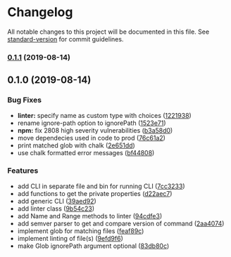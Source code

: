 # Changelog

All notable changes to this project will be documented in this file. See [standard-version](https://github.com/conventional-changelog/standard-version) for commit guidelines.

### [0.1.1](https://github.com/vidavidorra/global-linters/compare/v0.1.0...v0.1.1) (2019-08-14)

## 0.1.0 (2019-08-14)

### Bug Fixes

- **linter:** specify name as custom type with choices ([1221938](https://github.com/vidavidorra/global-linters/commit/1221938))
- rename ignore-path option to ignorePath ([1523e71](https://github.com/vidavidorra/global-linters/commit/1523e71))
- **npm:** fix 2808 high severity vulnerabilities ([b3a58d0](https://github.com/vidavidorra/global-linters/commit/b3a58d0))
- move dependecies used in code to prod ([76c61a2](https://github.com/vidavidorra/global-linters/commit/76c61a2))
- print matched glob with chalk ([2e651dd](https://github.com/vidavidorra/global-linters/commit/2e651dd))
- use chalk formatted error messages ([bf44808](https://github.com/vidavidorra/global-linters/commit/bf44808))

### Features

- add CLI in separate file and bin for running CLI ([7cc3233](https://github.com/vidavidorra/global-linters/commit/7cc3233))
- add functions to get the private properties ([d22aec7](https://github.com/vidavidorra/global-linters/commit/d22aec7))
- add generic CLI ([39aed92](https://github.com/vidavidorra/global-linters/commit/39aed92))
- add linter class ([9b54c23](https://github.com/vidavidorra/global-linters/commit/9b54c23))
- add Name and Range methods to linter ([94cdfe3](https://github.com/vidavidorra/global-linters/commit/94cdfe3))
- add semver parser to get and compare version of command ([2aa4074](https://github.com/vidavidorra/global-linters/commit/2aa4074))
- implement glob for matching files ([feaf89c](https://github.com/vidavidorra/global-linters/commit/feaf89c))
- implement linting of file(s) ([9efd9f6](https://github.com/vidavidorra/global-linters/commit/9efd9f6))
- make Glob ignorePath argument optional ([83db80c](https://github.com/vidavidorra/global-linters/commit/83db80c))
